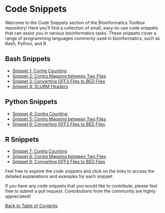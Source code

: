 # Code Snippets

Welcome to the Code Snippets section of the Bioinformatics Toolbox repository! Here you'll find a collection of small, easy-to-use code snippets that can assist you in various bioinformatics tasks. These snippets cover a range of programming languages commonly used in bioinformatics, such as Bash, Python, and R.

## Bash Snippets

- [Snippet 1: Contig Counting](bash/contig-counting.md)
- [Snippet 2: Contig Mapping between Two Files](bash/contig-mapping.md)
- [Snippet 3: Converting GFF3 Files to BED Files](bash/gff3-to-bed.md)
- [Snippet 4: SLURM Headers](bash/slurm_headers.md)

## Python Snippets

- [Snippet 4: Contig Counting](python/contig-counting.md)
- [Snippet 5: Contig Mapping between Two Files](python/contig-mapping.md)
- [Snippet 6: Converting GFF3 Files to BED Files](python/gff3-to-bed.md)

## R Snippets

- [Snippet 7: Contig Counting](r/contig-counting.md)
- [Snippet 8: Contig Mapping between Two Files](r/contig-mapping.md)
- [Snippet 9: Converting GFF3 Files to BED Files](r/gff3-to-bed.md)

Feel free to explore the code snippets and click on the links to access the detailed explanations and examples for each snippet.

If you have any code snippets that you would like to contribute, please feel free to submit a pull request. Contributions from the community are highly appreciated!

[Back to Table of Contents](README.md#table-of-contents)
